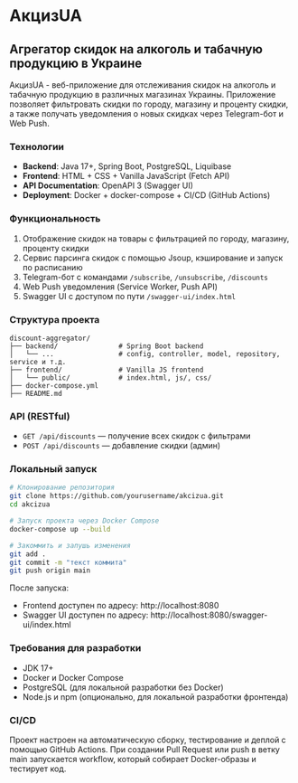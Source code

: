 # АкцизUA

## Агрегатор скидок на алкоголь и табачную продукцию в Украине

АкцизUA - веб-приложение для отслеживания скидок на алкоголь и табачную продукцию в различных магазинах Украины. Приложение позволяет фильтровать скидки по городу, магазину и проценту скидки, а также получать уведомления о новых скидках через Telegram-бот и Web Push.

### Технологии

- **Backend**: Java 17+, Spring Boot, PostgreSQL, Liquibase
- **Frontend**: HTML + CSS + Vanilla JavaScript (Fetch API)
- **API Documentation**: OpenAPI 3 (Swagger UI)
- **Deployment**: Docker + docker-compose + CI/CD (GitHub Actions)

### Функциональность

1. Отображение скидок на товары с фильтрацией по городу, магазину, проценту скидки
2. Сервис парсинга скидок с помощью Jsoup, кэширование и запуск по расписанию
3. Telegram-бот с командами `/subscribe`, `/unsubscribe`, `/discounts`
4. Web Push уведомления (Service Worker, Push API)
5. Swagger UI с доступом по пути `/swagger-ui/index.html`

### Структура проекта

```
discount-aggregator/
├── backend/               # Spring Boot backend
│   └── ...                # config, controller, model, repository, service и т.д.
├── frontend/              # Vanilla JS frontend
│   └── public/            # index.html, js/, css/
├── docker-compose.yml
├── README.md
```

### API (RESTful)

- `GET /api/discounts` — получение всех скидок с фильтрами
- `POST /api/discounts` — добавление скидки (админ)

### Локальный запуск

```bash
# Клонирование репозитория
git clone https://github.com/yourusername/akcizua.git
cd akcizua

# Запуск проекта через Docker Compose
docker-compose up --build

# Закоммить и запушь изменения
git add .
git commit -m "текст коммита"
git push origin main

```

После запуска:
- Frontend доступен по адресу: http://localhost:8080
- Swagger UI доступен по адресу: http://localhost:8080/swagger-ui/index.html

### Требования для разработки

- JDK 17+
- Docker и Docker Compose
- PostgreSQL (для локальной разработки без Docker)
- Node.js и npm (опционально, для локальной разработки фронтенда)

### CI/CD

Проект настроен на автоматическую сборку, тестирование и деплой с помощью GitHub Actions. При создании Pull Request или push в ветку main запускается workflow, который собирает Docker-образы и тестирует код.

